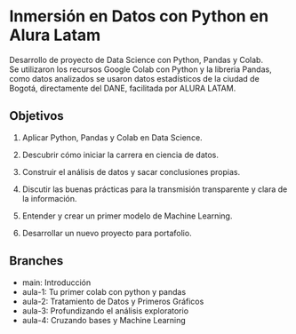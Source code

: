 # Inmersión en Datos con Python en Alura Latam
Desarrollo de proyecto de Data Science con Python, Pandas y Colab.  
Se utilizaron los recursos Google Colab con Python y la libreria Pandas, como datos analizados se usaron datos estadísticos de la ciudad de Bogotá, directamente del DANE, facilitada por ALURA LATAM.

## Objetivos

1. Aplicar Python, Pandas y Colab en Data Science.

2. Descubrir cómo iniciar la carrera en ciencia de datos.

3. Construir el análisis de datos y sacar conclusiones propias.

4. Discutir las buenas prácticas para la transmisión transparente y clara de la información.

5. Entender y crear un primer modelo de Machine Learning.

6. Desarrollar un nuevo proyecto para portafolio.

## Branches
- main: Introducción
- aula-1: Tu primer colab con python y pandas
- aula-2: Tratamiento de Datos y Primeros Gráficos
- aula-3: Profundizando el análisis exploratorio
- aula-4: Cruzando bases y Machine Learning



